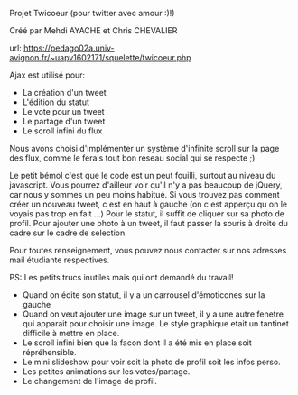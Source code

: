 Projet Twicoeur (pour twitter avec amour :)!)

Créé par Mehdi AYACHE et Chris CHEVALIER

url: https://pedago02a.univ-avignon.fr/~uapv1602171/squelette/twicoeur.php

Ajax est utilisé pour:
- La création d'un tweet
- L'édition du statut
- Le vote pour un tweet
- Le partage d'un tweet
- Le scroll infini du flux

Nous avons choisi d'implémenter un système d'infinite scroll sur la page des flux, comme le ferais tout bon réseau social qui se respecte ;)

Le petit bémol c'est que le code est un peut fouilli, surtout au niveau du javascript.
Vous pourrez d'ailleur voir qu'il n'y a pas beaucoup de jQuery, car nous y sommes un peu moins habitué.
Si vous trouvez pas comment créer un nouveau tweet, c est en haut à gauche (on c est apperçu qu on le voyais pas trop en fait ...)
Pour le statut, il suffit de cliquer sur sa photo de profil.
Pour ajouter une photo à un tweet, il faut passer la souris à droite du cadre sur le cadre de selection.

Pour toutes renseignement, vous pouvez nous contacter sur nos adresses mail étudiante respectives.

PS: Les petits trucs inutiles mais qui ont demandé du travail!
- Quand on édite son statut, il y a un carrousel d'émoticones sur la gauche
- Quand on veut ajouter une image sur un tweet, il y a une autre fenetre qui apparait pour choisir une image. Le style graphique etait un tantinet difficile à mettre en place.
- Le scroll infini bien que la facon dont il a été mis en place soit répréhensible.
- Le mini slideshow pour voir soit la photo de profil soit les infos perso.
- Les petites animations sur les votes/partage.
- Le changement de l'image de profil.
